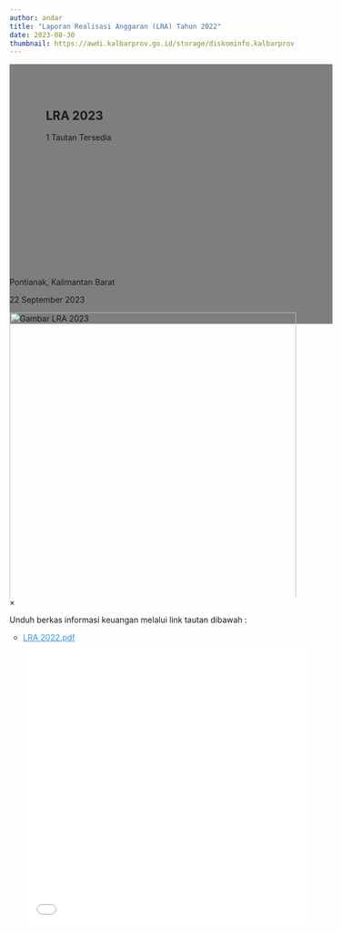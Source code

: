 ```yaml
---
author: andar
title: "Laporan Realisasi Anggaran (LRA) Tahun 2022"
date: 2023-08-30
thumbnail: https://awdi.kalbarprov.go.id/storage/diskominfo.kalbarprov.app/Informasi Keuangan/thumbnails/gsgJv18oj3oTOLIpeCIHBOuJcT2fdMzBxS3RVNoF.jpg
---
```

<section class="">
    <div class="relative bg-white dark:bg-gray-600" style="height: 360px; background-image: url('https://awdi.kalbarprov.go.id/storage/diskominfo.kalbarprov.app/Informasi Keuangan/thumbnails/gsgJv18oj3oTOLIpeCIHBOuJcT2fdMzBxS3RVNoF.jpg'); background-repeat: no-repeat; background-position: center; background-size: 100% auto;">
        <div style="background: rgba(0,0,0,0.5); width: 100%; height: 100%; padding: 48px 32px;" class="absolute bottom-0 left-0">
            <div class="container-besar" style="height: 100%; padding: 0 32px;">
                <div class="absolute bottom-8">
                    <h2 class="text-white font-bold text-4xl mb-2">LRA 2023</h2>
                    <p class="text-white">1 Tautan Tersedia</p>
                </div>
            </div>
        </div>
    </div>
    <div class="bg-white dark:bg-gray-900">
        <div style="width: 100%; height: auto;" class="container-besar flex align-center px-8 py-3">
            <i class="fas fa-map-marker-alt black-fill white-fill mr-2" style="font-size: 24px"></i>
            <p class="mr-8">Pontianak, Kalimantan Barat</p>
            <i style="font-size: 24px;" class="far fa-calendar text-black dark:text-white mr-2"></i>
            <p class="mr-8">22 September 2023</p>
        </div>
    </div>
</section>
<div class="">
    <div class="mb-16 mt-8 px-8" style="max-height: 500px; overflow: hidden">
        <img id="myImg" class="mx-auto" src="https://awdi.kalbarprov.go.id/storage/diskominfo.kalbarprov.app/Informasi Keuangan/thumbnails/gsgJv18oj3oTOLIpeCIHBOuJcT2fdMzBxS3RVNoF.jpg" alt="Gambar LRA 2023" style="width: 100%; max-width: 600px;">
    </div>
    <div id="myModal" class="modal">
        <span class="close">&times;</span>
        <img class="modal-content" id="img01">
        <div id="caption"></div>
    </div>
</div>
<div class="container-besar">
    <div class="mb-16 mt-8 px-8">
        <p>Unduh berkas informasi keuangan melalui link tautan dibawah :</p>
        <ul style="list-style-type: circle" class="ml-8">
            <li>
                <a title="LRA 2022.pdf" href="/file/zzoeULKdG87uwulRcQSi.pdf" style="color: #3598db; text-decoration: underline;" class="text-secondary pdf-link">
                    LRA 2022.pdf
                    <div class="pdf-preview">
                        <embed src="/file/zzoeULKdG87uwulRcQSi.pdf" type="application/pdf" width="500" height="500"/>
                    </div>
                </a>
            </li>
        </ul>
    </div>
</div>